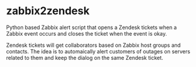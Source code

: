 zabbix2zendesk
==============

Python based Zabbix alert script that opens a Zendesk tickets when a Zabbix event occurs and closes the ticket when the event is okay.

Zendesk tickets will get collaborators based on Zabbix host groups and contacts. The idea is to automaically alert customers of outages on servers related to them and keep the dialog on the same Zendesk ticket.
